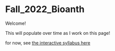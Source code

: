 # Fall_2022_Bioanth

Welcome!

This will populate over time as I work on this page!

for now, see [the interactive syllabus here](https://marckissel.github.io/Fall_2022_Bioanth/Bioanth)

